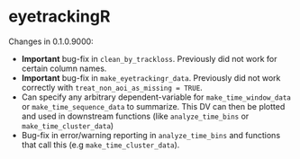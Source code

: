 # eyetrackingR 

Changes in 0.1.0.9000:

* **Important** bug-fix in `clean_by_trackloss`. Previously did not work for certain column names.
* **Important** bug-fix in `make_eyetrackingr_data`. Previously did not work correctly with `treat_non_aoi_as_missing = TRUE`.
* Can specify any arbitrary dependent-variable for `make_time_window_data` or `make_time_sequence_data` to summarize. This DV can then be plotted and used in downstream functions (like `analyze_time_bins` or `make_time_cluster_data`)
* Bug-fix in error/warning reporting in `analyze_time_bins` and functions that call this (e.g `make_time_cluster_data`).